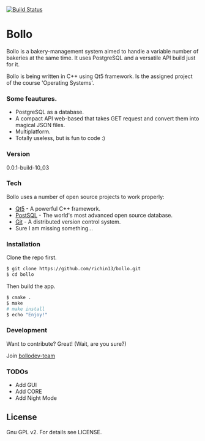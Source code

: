 [![Build Status](https://magnum.travis-ci.com/richin13/bollo.svg?token=p369YzepyGqbGJ8VGohq&branch=ajonjoli)](https://magnum.travis-ci.com/richin13/bollo)

# Bollo

Bollo is a bakery-management system aimed to handle a variable number of bakeries at the same time. It uses PostgreSQL and a versatile API build just for it.

Bollo is being written in C++ using Qt5 framework. Is the assigned project of the course 'Operating Systems'.
### Some feautures.
 - PostgreSQL as a database.
 - A compact API web-based that takes GET request and convert them into magical JSON files.
 - Multiplatform.
 - Totally useless, but is fun to code :)

### Version
0.0.1-build-10_03

### Tech

Bollo uses a number of open source projects to work properly:

* [Qt5](https://www.qt.io) - A powerful C++ framework.
* [PostSQL](http://www.postgresql.org/) - The world's most advanced open source database.
* [Git](https://git-scm.com/) - A distributed version control system.
* Sure I am missing something...

### Installation

Clone the repo first.

```sh
$ git clone https://github.com/richin13/bollo.git
$ cd bollo
```
Then build the app. 
```sh
$ cmake .
$ make
# make install
$ echo "Enjoy!"
```

### Development

Want to contribute? Great! (Wait, are you sure?)

Join [bollodev-team](https://bollodev.slack.com/)

### TODOs

 - Add GUI
 - Add CORE
 - Add Night Mode

License
----

Gnu GPL v2.
For details see LICENSE.
